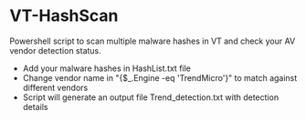 # VT-HashScan

Powershell script to scan multiple malware hashes in VT and check your AV vendor detection status. 

* Add your malware hashes in HashList.txt file
* Change vendor name in "{$_.Engine -eq 'TrendMicro'}" to match against different vendors
* Script will generate an output file Trend_detection.txt with detection details


